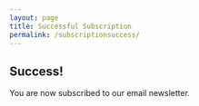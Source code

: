```yaml
---
layout: page
title: Successful Subscription
permalink: /subscriptionsuccess/
---
```


## Success!

You are now subscribed to our email newsletter. 
